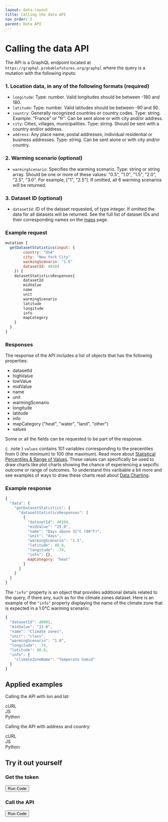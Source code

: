 ```yaml
---
layout: data-layout
title: Calling the data API
nav_order: 2
parent: Data API
---
```


# Calling the data API

The API is a GraphQL endpoint located at `https://graphql.probablefutures.org/graphql` where the query is a mutation with the following inputs:

### 1. Location data, in any of the following formats (required)

- `longitude`: Type: number. Valid longitudes should be between -180 and 180.
- `latitude`: Type: number. Valid latitudes should be between -90 and 90.
- `country`: Generally recognized countries or country codes. Type: string. Example: "France" or "fr". Can be sent alone or with city and/or address.
- `city`: Cities, villages, municipalities. Type: string. Should be sent with a country and/or address.
- `address`: Any place name, postal addresses, individual residential or business addresses. Type: string. Can be sent alone or with city and/or country.

### 2. Warming scenario (optional)

- `warmingScenario`: Specifies the warming scenario. Type: string or string array. Should be one or more of these values: "0.5", "1.0", "1.5", "2.0", "2.5", "3.0". For example, ["1", "2.5"]. If omitted, all 6 warming scenarios will be returned.

### 3. Dataset ID (optional)

- `datasetId`: ID of the dataset requested, of type integer. If omitted the data for all datasets will be returned. See the full list of dataset IDs and their corresponding names on the [maps](/maps) page.

### Example request

```js
mutation {
  getDatasetStatistics(input: {
        country: "USA"
        city: "New York City"
        warmingScenario: "1.5"
        datasetId: 40104
    }) {
    datasetStatisticsResponses{
        datasetId
        midValue
        name
        unit
        warmingScenario
        latitude
        longitude
        info
        mapCategory
    }
  }
}
```

### Responses

The response of the API includes a list of objects that has the following properties:

- datasetId
- highValue
- lowValue
- midValue
- name
- unit
- warmingScenario
- longitude
- latitude
- info
- mapCategory ("heat", "water", "land", "other")
- values

Some or all the fields can be requested to be part of the response.

{: .note }
`values` contains 101 variables corresponding to the precentiles from 0 (the minimum) to 100 (the maximum). Read more about [Statistical Percentiles & Range of Values](/background-definitions). These values can specifically be used to draw charts like plot charts showing the chance of experiencing a sepcific outcome or range of outcomes. To understand this varibable a bit more and see examples of ways to draw these charts read about [Data Charting](/data-charting).

### Example response

```js
{
  "data": {
    "getDatasetStatistics": {
      "datasetStatisticsResponses": [
        {
          "datasetId": 40104,
          "midValue": "25.0",
          "name": "Days above 32°C (90°F)",
          "unit": "days",
          "warmingScenario": "1.5",
          "latitude": 40.8,
          "longitude": -74,
          "info": {},
          mapCategory: "heat"
        }
      ]
    }
  }
}
```

The `"info"` property is an object that provides additional details related to the query, if there any, such as for the climate zones dataset. Here is an example of the `"info"` property displaying the name of the climate zone that is expected in a 1.0°C warming scenario:

```js
{
  "datasetId": 40901,
  "midValue": "33.0",
  "name": "Climate zones",
  "unit": "class",
  "warmingScenario": "1.0",
  "longitude": -74,
  "latitude": 40.8,
  "info": {
    "climateZoneName": "Temperate humid"
  }
}
```

## Applied examples

Calling the API with lon and lat:

<div id ="tab-container-1">
  <div class="tab-container">
    <div class="tab active" onclick="showTab(event, 'tab1', 'tab-container-1')">cURL</div>
    <div class="tab" onclick="showTab(event, 'tab2', 'tab-container-1')">JS</div>
    <div class="tab" onclick="showTab(event, 'tab3', 'tab-container-1')">Python</div>
  </div>
  <div id="tab1" class="tab-content active">
    <zero-md src="/codeSnippets/callingApiLonLatCurl.md"></zero-md>
  </div>
  <div id="tab2" class="tab-content">
    <zero-md src="/codeSnippets/callingApiLonLatJs.md"></zero-md>
  </div>
   <div id="tab3" class="tab-content">
    <zero-md src="/codeSnippets/callingApiLonLatPy.md"></zero-md>
  </div>
</div>

Calling the API with address and country:

<div id ="tab-container-2">
  <div class="tab-container">
    <div class="tab active" onclick="showTab(event, 'tab4', 'tab-container-2')">cURL</div>
    <div class="tab" onclick="showTab(event, 'tab5', 'tab-container-2')">JS</div>
    <div class="tab" onclick="showTab(event, 'tab6', 'tab-container-2')">Python</div>
  </div>
  <div id="tab4" class="tab-content active">
    <zero-md src="/codeSnippets/callingApiAddressCurl.md"></zero-md>
  </div>
  <div id="tab5" class="tab-content">
    <zero-md src="/codeSnippets/callingApiAddressJs.md"></zero-md>
  </div>
   <div id="tab6" class="tab-content">
    <zero-md src="/codeSnippets/callingApiAddressPy.md"></zero-md>
  </div>
  <h2>Try it out yourself</h2>
  <h3>Get the token</h3>
  <div class="playground-container">
    <div id="getTokenEditor" class="editor-container"></div>
    <button class="run-button" onclick="runCode('getTokenEditor', true)">Run Code</button>
    <div id="output_getTokenEditor" class="output"></div>
  </div>
  <h3>Call the API</h3>
  <div class="playground-container">
    <div id="callTheApiEditor" class="editor-container"></div>
    <button class="run-button" onclick="runCode('callTheApiEditor', true)">Run Code</button>
    <div id="output_callTheApiEditor" class="output"></div>
    <button id="showMoreBtn_callTheApiEditor" style="display: none;" onclick="expand('callTheApiEditor')">Show More</button>
  </div>
</div>
